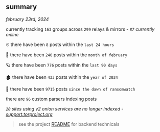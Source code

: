 
## summary
_february 23rd, 2024_

currently tracking `163` groups across `299` relays & mirrors - _`87` currently online_

⏲ there have been `8` posts within the `last 24 hours`

🦈 there have been `240` posts within the `month of february`

🪐 there have been `776` posts within the `last 90 days`

🏚 there have been `433` posts within the `year of 2024`

🦕 there have been `9715` posts `since the dawn of ransomwatch`

there are `96` custom parsers indexing posts

_`20` sites using v2 onion services are no longer indexed - [support.torproject.org](https://support.torproject.org/onionservices/v2-deprecation/)_

> see the project [README](https://github.com/joshhighet/ransomwatch#ransomwatch--) for backend technicals
